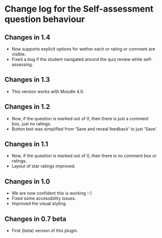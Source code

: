 # Change log for the Self-assessment question behaviour

## Changes in 1.4

* Now supports explicit options for wether each or rating or comment are visible.
* Fixed a bug if the student navigated around the quiz review while self-assessing.


## Changes in 1.3

* This version works with Moodle 4.0.


## Changes in 1.2

* Now, if the question is marked out of 0, then there is just a comment box, just no ratings.
* Button text was simplified from 'Save and reveal feedback' to just 'Save'.


## Changes in 1.1

* Now, if the question is marked out of 0, then there is no comment box or ratings.
* Layout of star ratings improved.


## Changes in 1.0

* We are now confident this is working :-)
* Fixed some accessibility issues.
* Improved the visual styling.


## Changes in 0.7 beta

* First (beta) version of this plugin.
